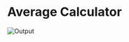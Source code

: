 # Average Calculator

![Output](https://github.com/VikramChinnasamy/Average-Calculator/assets/137596081/f1cb8f22-95e8-49b9-b140-090b032871d3)
